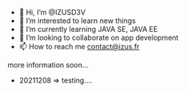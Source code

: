 - 👋 Hi, I’m @IZUSD3V
- 👀 I’m interested to learn new things 
- 🌱 I’m currently learning JAVA SE, JAVA EE
- 💞️ I’m looking to collaborate on app development
- 📫 How to reach me contact@izus.fr

more information soon...

- 20211208 => testing....

<!---
IZUSD3V/IZUSD3V is a ✨ special ✨ repository because its `README.md` (this file) appears on your GitHub profile.
You can click the Preview link to take a look at your changes.
--->
